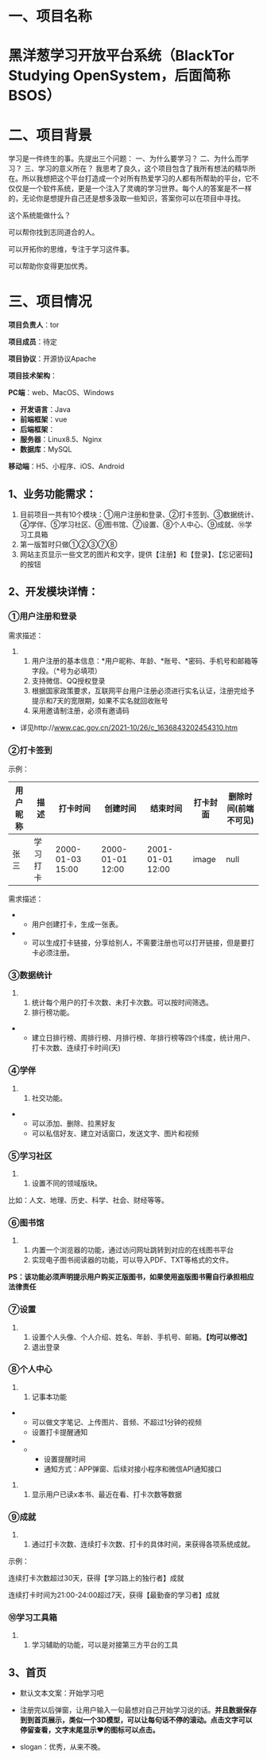 # 一、项目名称

# 黑洋葱学习开放平台系统（BlackTor Studying OpenSystem，后面简称BSOS）

# 二、项目背景

学习是一件终生的事。先提出三个问题：
一、为什么要学习？
二、为什么而学习？
三、学习的意义所在？
我思考了良久，这个项目包含了我所有想法的精华所在。所以我想把这个平台打造成一个对所有热爱学习的人都有所帮助的平台，它不仅仅是一个软件系统，更是一个注入了灵魂的学习世界。每个人的答案是不一样的，无论你是想提升自己还是想多汲取一些知识，答案你可以在项目中寻找。

这个系统能做什么？

可以帮你找到志同道合的人。

可以开拓你的思维，专注于学习这件事。

可以帮助你变得更加优秀。

# 三、项目情况

**项目负责人**：tor

**项目成员**：待定

**项目协议**：开源协议Apache

**项目技术架构**：

**PC端**：web、MacOS、Windows

  - **开发语言**：Java
  - **前端框架**：vue
  - **后端框架**：
  - **服务器**：Linux8.5、Nginx
  - **数据库**：MySQL



**移动端**：H5、小程序、iOS、Android



## 1、业务功能需求：

1. 目前项目一共有10个模块：①用户注册和登录、②打卡签到、③数据统计、④学伴、⑤学习社区、⑥图书馆、⑦设置、⑧个人中心、⑨成就、⑩学习工具箱
2. 第一版暂时只做①②③⑦⑧
3. 网站主页显示一些文艺的图片和文字，提供【注册】和【登录】、【忘记密码】的按钮



## 2、开发模块详情：

### ①用户注册和登录

需求描述：

1. 1. 用户注册的基本信息：*用户昵称、年龄、*账号、*密码、手机号和邮箱等字段。（*号为必填项）
   2. 支持微信、QQ授权登录
   3. 根据国家政策要求，互联网平台用户注册必须进行实名认证，注册完给予提示和7天的宽限期，如果不实名就回收账号
   4. 采用邀请制注册，必须有邀请码

- 详见http://www.cac.gov.cn/2021-10/26/c_1636843202454310.htm



### ②打卡签到

示例：

| 用户昵称 | 描述     | 打卡时间         | 创建时间         | 结束时间         | 打卡封面 | 删除时间(前端不可见) |
| -------- | -------- | ---------------- | ---------------- | ---------------- | -------- | -------------------- |
| 张三     | 学习打卡 | 2000-01-03 15:00 | 2000-01-01 12:00 | 2001-01-01 12:00 | image    | null                 |

需求描述：

- - 用户创建打卡，生成一张表。

- - 可以生成打卡链接，分享给别人，不需要注册也可以打开链接，但是要打卡必须注册。



### ③数据统计

1. 1. 统计每个用户的打卡次数、未打卡次数。可以按时间筛选。
   2. 排行榜功能。

- - 建立日排行榜、周排行榜、月排行榜、年排行榜等四个纬度，统计用户、打卡次数、连续打卡时间(天)



### ④学伴

1. 1. 社交功能。

- - 可以添加、删除、拉黑好友
  - 可以私信好友、建立对话窗口，发送文字、图片和视频



### ⑤学习社区

1. 1. 设置不同的领域版块。

比如：人文、地理、历史、科学、社会、财经等等。



### ⑥图书馆

1. 1. 内置一个浏览器的功能，通过访问网址跳转到对应的在线图书平台
   2. 实现电子图书阅读器的功能，可以导入PDF、TXT等格式的文件。

**PS：该功能必须声明提示用户购买正版图书，如果使用盗版图书需自行承担相应法律责任**



### ⑦设置

1. 1. 设置个人头像、个人介绍、姓名、年龄、手机号、邮箱。**【均可以修改】**
   2. 退出登录



### ⑧个人中心

1. 1. 记事本功能

- - 可以做文字笔记、上传图片、音频、不超过1分钟的视频
  - 设置打卡提醒通知

- - - 设置提醒时间
    - 通知方式：APP弹窗、后续对接小程序和微信API通知接口

1. 1. 显示用户已读x本书、最近在看、打卡次数等数据



### ⑨成就

1. 1. 通过打卡次数、连续打卡次数、打卡的具体时间，来获得各项系统成就。

示例：

连续打卡次数超过30天，获得【学习路上的独行者】成就

连续打卡时间为21:00-24:00超过7天，获得【最勤奋的学习者】成就



### ⑩学习工具箱

1. 1. 学习辅助的功能，可以是对接第三方平台的工具



## 3、首页

- 默认文本文案：开始学习吧

- 注册完以后弹窗，让用户输入一句最想对自己开始学习说的话。**并且数据保存到到首页展示，类似一个3D模型，可以让每句话不停的滚动。点击文字可以停留查看，文字末尾显示❤的图标可以点击。**
- slogan：优秀，从来不晚。
